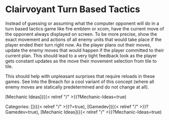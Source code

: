 # Clairvoyant Turn Based Tactics

Instead of guessing or assuming what the computer opponent will do in a turn
based tactics game like fire emblem or xcom, have the current move of the
opponent always displayed on screen.  To be more precise, show the exact
movement and actions of all enemy units that would take place if the player
ended their turn right now.  As the player plans out their moves, update the
enemy moves that would happen if the player committed to their current plan.
This should lead to a very tight feedback look as the player gets constant
updates as the move their movement selection from tile to tile.

This should help with unpleasant surprises that require reloads in these games.
See Into the Breach for a cool variant of this concept (where all enemy moves
are statically predetermined and do not change at all).








[Mechanic Ideas]({{< relref "/" >}}?Mechanic-Ideas=true)


Categories: []({{< relref "/" >}}?=true),
[Gamedev]({{< relref "/" >}}?Gamedev=true),
[Mechanic Ideas]({{< relref "/" >}}?Mechanic-Ideas=true)